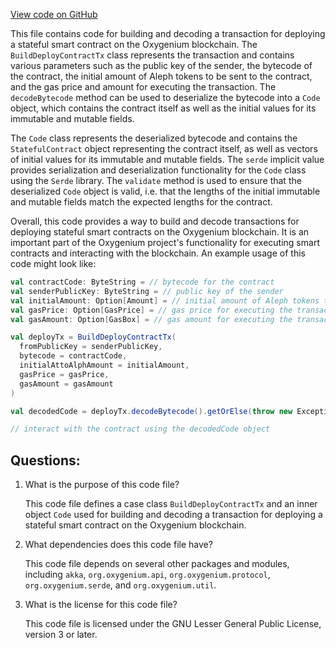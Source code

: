 [View code on GitHub](https://github.com/oxygenium/oxygenium/api/src/main/scala/org/oxygenium/api/model/BuildDeployContractTx.scala)

This file contains code for building and decoding a transaction for deploying a stateful smart contract on the Oxygenium blockchain. The `BuildDeployContractTx` class represents the transaction and contains various parameters such as the public key of the sender, the bytecode of the contract, the initial amount of Aleph tokens to be sent to the contract, and the gas price and amount for executing the transaction. The `decodeBytecode` method can be used to deserialize the bytecode into a `Code` object, which contains the contract itself as well as the initial values for its immutable and mutable fields.

The `Code` class represents the deserialized bytecode and contains the `StatefulContract` object representing the contract itself, as well as vectors of initial values for its immutable and mutable fields. The `serde` implicit value provides serialization and deserialization functionality for the `Code` class using the `Serde` library. The `validate` method is used to ensure that the deserialized `Code` object is valid, i.e. that the lengths of the initial immutable and mutable fields match the expected lengths for the contract.

Overall, this code provides a way to build and decode transactions for deploying stateful smart contracts on the Oxygenium blockchain. It is an important part of the Oxygenium project's functionality for executing smart contracts and interacting with the blockchain. An example usage of this code might look like:

```scala
val contractCode: ByteString = // bytecode for the contract
val senderPublicKey: ByteString = // public key of the sender
val initialAmount: Option[Amount] = // initial amount of Aleph tokens to send to the contract
val gasPrice: Option[GasPrice] = // gas price for executing the transaction
val gasAmount: Option[GasBox] = // gas amount for executing the transaction

val deployTx = BuildDeployContractTx(
  fromPublicKey = senderPublicKey,
  bytecode = contractCode,
  initialAttoAlphAmount = initialAmount,
  gasPrice = gasPrice,
  gasAmount = gasAmount
)

val decodedCode = deployTx.decodeBytecode().getOrElse(throw new Exception("Failed to decode bytecode"))

// interact with the contract using the decodedCode object
```
## Questions: 
 1. What is the purpose of this code file?
    
    This code file defines a case class `BuildDeployContractTx` and an inner object `Code` used for building and decoding a transaction for deploying a stateful smart contract on the Oxygenium blockchain.

2. What dependencies does this code file have?
    
    This code file depends on several other packages and modules, including `akka`, `org.oxygenium.api`, `org.oxygenium.protocol`, `org.oxygenium.serde`, and `org.oxygenium.util`.

3. What is the license for this code file?
    
    This code file is licensed under the GNU Lesser General Public License, version 3 or later.